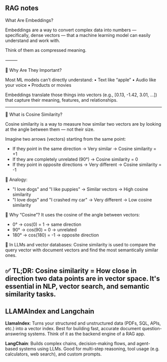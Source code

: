 RAG notes
---------

What Are Embeddings?

Embeddings are a way to convert complex data into numbers — specifically, dense vectors — that a machine learning model can easily understand and work with.

Think of them as compressed meaning.

⸻

📍 Why Are They Important?

Most ML models can’t directly understand:
	•	Text like “apple”
	•	Audio like your voice
	•	Products or movies

Embeddings translate those things into vectors (e.g., [0.13, -1.42, 3.01, ...]) that capture their meaning, features, and relationships.

---
🧠 What is Cosine Similarity?

Cosine similarity is a way to measure how similar two vectors are by looking at the angle between them — not their size.

Imagine two arrows (vectors) starting from the same point:
- If they point in the same direction → Very similar → Cosine similarity = +1
- If they are completely unrelated (90°) → Cosine similarity = 0
- If they point in opposite directions → Very different → Cosine similarity = -1

🎯 Analogy:
- "I love dogs" and "I like puppies" → Similar vectors → High cosine similarity
- "I love dogs" and "I crashed my car" → Very different → Low cosine similarity

📐 Why “Cosine”?
It uses the cosine of the angle between vectors:
- 0° → cos(0) = 1 → same direction
- 90° → cos(90) = 0 → unrelated
- 180° → cos(180) = -1 → opposite direction

🤖 In LLMs and vector databases:
Cosine similarity is used to compare the query vector with document vectors and find the most semantically similar ones.

✅ TL;DR:
Cosine similarity = How close in direction two data points are in vector space. It's essential in NLP, vector search, and semantic similarity tasks.
---

LLAMAIndex and Langchain 
------------------------
**LlamaIndex**:
Turns your structured and unstructured data (PDFs, SQL, APIs, etc.) into a vector index.
Best for building fast, accurate document question-answering systems.
Think of it as the backend engine of a RAG app.

**LangChain**:
Builds complex chains, decision-making flows, and agent-based systems using LLMs.
Good for multi-step reasoning, tool usage (e.g. calculators, web search), and custom prompts.
